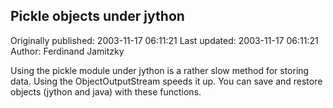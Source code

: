## Pickle objects under jython 
Originally published: 2003-11-17 06:11:21 
Last updated: 2003-11-17 06:11:21 
Author: Ferdinand Jamitzky 
 
Using the pickle module under jython is a rather slow method for storing data. Using the ObjectOutputStream speeds it up. You can save and restore objects (jython and java) with these functions.